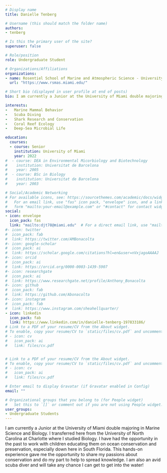 ```yaml
---
# Display name
title: Danielle Tenberg

# Username (this should match the folder name)
authors:
- tenberg

# Is this the primary user of the site?
superuser: false

# Role/position
role: Undergraduate Student

# Organizations/Affiliations
organizations:
- name: Rosentiel School of Marine and Atmospheric Science - University of Miami
  url: "https://www.rsmas.miami.edu/"

# Short bio (displayed in user profile at end of posts)
bio: I am currently a Junior at the University of Miami double majoring in Marine Science and Biology. I transferred here from the University of North Carolina at Charlotte where I studied Biology.

interests:
-   Marine Mammal Behavior
-   Scuba Diving
-   Shark Research and Conservation
-   Coral Reef Ecology
-   Deep-Sea Microbial Life

education:
  courses:
  - course: Senior
    institution: University of Miami
    year: 2022
#  - course: DEA in Environmental Micorbiology and Biotechnology
#    institution: Universitat de Barcelona
#    year: 2005
#  - course: BSc in Biology
#    institution: Universitat de Barcelona
#    year: 2003

# Social/Academic Networking
# For available icons, see: https://sourcethemes.com/academic/docs/widgets/#icons
#   For an email link, use "fas" icon pack, "envelope" icon, and a link in the
#   form "mailto:your-email@example.com" or "#contact" for contact widget.
social:
- icon: envelope
  icon_pack: fas
  link: "mailto:djt78@miami.edu"  # For a direct email link, use "mailto:test@example.org".
#- icon: twitter
#  icon_pack: fab
#  link: https://twitter.com/AMBonacolta
#- icon: google-scholar
#  icon_pack: ai
#  link: https://scholar.google.com/citations?hl=en&user=nVxjagoAAAAJ
#- icon: orcid
#  icon_pack: ai
#  link: https://orcid.org/0000-0003-1439-5907
#- icon: researchgate
#  icon_pack: ai
#  link: https://www.researchgate.net/profile/Anthony_Bonacolta
#- icon: github
#  icon_pack: fab
#  link: https://github.com/Abonacolta
#- icon: instagram
#  icon_pack: fab
#  link: https://www.instagram.com/sheahellquarter/
- icon: linkedin
  icon_pack: fab
  link: https://www.linkedin.com/in/danielle-tenberg-197833186/
# Link to a PDF of your resume/CV from the About widget.
# To enable, copy your resume/CV to `static/files/cv.pdf` and uncomment the lines below.
# - icon: cv
#   icon_pack: ai
#   link: files/cv.pdf


# Link to a PDF of your resume/CV from the About widget.
# To enable, copy your resume/CV to `static/files/cv.pdf` and uncomment the lines below.
# - icon: cv
#   icon_pack: ai
#   link: files/cv.pdf

# Enter email to display Gravatar (if Gravatar enabled in Config)
email: ""

# Organizational groups that you belong to (for People widget)
#   Set this to `[]` or comment out if you are not using People widget.
user_groups:
- Undergraduate Students
---
```


I am currently a Junior at the University of Miami double majoring in Marine Science and Biology. I transferred here from the University of North Carolina at Charlotte where I studied Biology. I have had the opportunity in the past to work with children educating them on ocean conservation and preservation, especially down here in South Florida. This hands-on experience gave me the opportunity to share my passions about conservation and do my part to help to spread knowledge. I am also an avid scuba diver and will take any chance I can get to get into the water!
